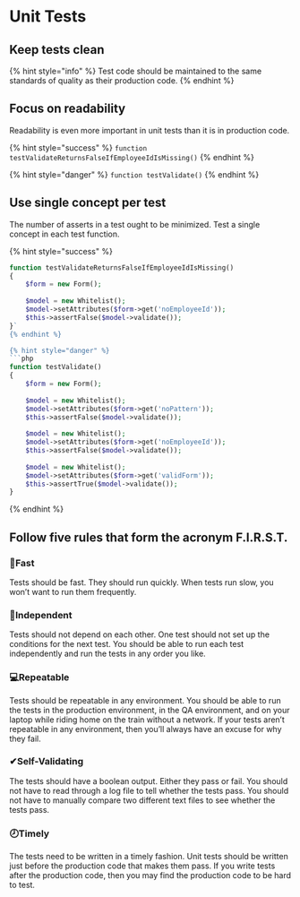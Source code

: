 # Unit Tests

## Keep tests clean

{% hint style="info" %}
Test code should be maintained to the same standards of quality as their production code.
{% endhint %}

## Focus on readability

Readability is even more important in unit tests than it is in production code.

{% hint style="success" %}
`function testValidateReturnsFalseIfEmployeeIdIsMissing()`
{% endhint %}

{% hint style="danger" %}
`function testValidate()`
{% endhint %}

## Use single concept per test

The number of asserts in a test ought to be minimized. Test a single concept in each test function.

{% hint style="success" %}
```php
function testValidateReturnsFalseIfEmployeeIdIsMissing()  
{  
    $form = new Form();  
  
    $model = new Whitelist();  
    $model->setAttributes($form->get('noEmployeeId'));  
    $this->assertFalse($model->validate());  
}`
{% endhint %}

{% hint style="danger" %}
```php
function testValidate()   
{   
    $form = new Form();  
  
    $model = new Whitelist();  
    $model->setAttributes($form->get('noPattern'));  
    $this->assertFalse($model->validate());  
  
    $model = new Whitelist();  
    $model->setAttributes($form->get('noEmployeeId'));  
    $this->assertFalse($model->validate());  
  
    $model = new Whitelist();  
    $model->setAttributes($form->get('validForm'));  
    $this->assertTrue($model->validate());  
}
```
{% endhint %}

## Follow five rules that form the acronym F.I.R.S.T.

### 🏁Fast

Tests should be fast. They should run quickly. When tests run slow, you won’t want to run them frequently.

### 👤Independent 

Tests should not depend on each other. One test should not set up the conditions for the next test. You should be able to run each test independently and run the tests in any order you like.

### 💻Repeatable 

Tests should be repeatable in any environment. You should be able to run the tests in the production environment, in the QA environment, and on your laptop while riding home on the train without a network. If your tests aren’t repeatable in any environment, then you’ll always have an excuse for why they fail.

### ✔Self-Validating 

The tests should have a boolean output. Either they pass or fail. You should not have to read through a log file to tell whether the tests pass. You should not have to manually compare two different text files to see whether the tests pass.

### 🕗Timely 

The tests need to be written in a timely fashion. Unit tests should be written just before the production code that makes them pass. If you write tests after the production code, then you may find the production code to be hard to test.

